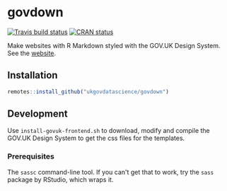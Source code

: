 # govdown

<!-- badges: start -->
[![Travis build status](https://travis-ci.org/ukgovdatascience/govdown.svg?branch=master)](https://travis-ci.org/ukgovdatascience/govdown)
[![CRAN status](https://www.r-pkg.org/badges/version/govdown)](https://CRAN.R-project.org/package=govdown)
<!-- badges: end -->

Make websites with R Markdown styled with the GOV.UK Design System.  See the
[website](https://ukgovdatascience.github.io/govdown).

## Installation

``` r
remotes::install_github("ukgovdatascience/govdown")
```

## Development

Use `install-govuk-frontend.sh` to download, modify and compile the GOV.UK Design System to get the css files for the templates.

### Prerequisites

The `sassc` command-line tool.  If you can't get that to work, try the `sass`
package by RStudio, which wraps it.
